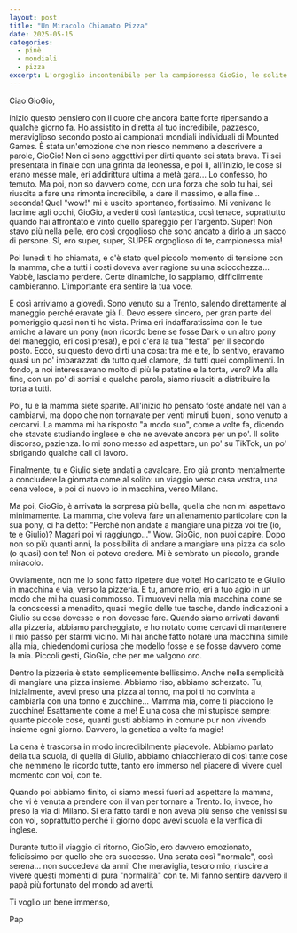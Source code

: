 ```yaml
---
layout: post
title: "Un Miracolo Chiamato Pizza"
date: 2025-05-15
categories:
  - pinè
  - mondiali
  - pizza
excerpt: L'orgoglio incontenibile per la campionessa GioGio, le solite dinamiche familiari, e poi la sorpresa: una pizza che sa di miracolo. Un post che celebra le vittorie sportive e quelle, ancora più preziose, del cuore.
---
```


Ciao GioGio,

inizio questo pensiero con il cuore che ancora batte forte ripensando a qualche giorno fa. Ho assistito in diretta al tuo incredibile, pazzesco, meraviglioso secondo posto ai campionati mondiali individuali di Mounted Games. È stata un'emozione che non riesco nemmeno a descrivere a parole, GioGio! Non ci sono aggettivi per dirti quanto sei stata brava. Ti sei presentata in finale con una grinta da leonessa, e poi lì, all'inizio, le cose si erano messe male, eri addirittura ultima a metà gara... Lo confesso, ho temuto. Ma poi, non so davvero come, con una forza che solo tu hai, sei riuscita a fare una rimonta incredibile, a dare il massimo, e alla fine… seconda! Quel "wow!" mi è uscito spontaneo, fortissimo. Mi venivano le lacrime agli occhi, GioGio, a vederti così fantastica, così tenace, soprattutto quando hai affrontato e vinto quello spareggio per l'argento. Super! Non stavo più nella pelle, ero così orgoglioso che sono andato a dirlo a un sacco di persone. Sì, ero super, super, SUPER orgoglioso di te, campionessa mia!

Poi lunedì ti ho chiamata, e c'è stato quel piccolo momento di tensione con la mamma, che a tutti i costi doveva aver ragione su una sciocchezza... Vabbè, lasciamo perdere. Certe dinamiche, lo sappiamo, difficilmente cambieranno. L'importante era sentire la tua voce.

E così arriviamo a giovedì. Sono venuto su a Trento, salendo direttamente al maneggio perché eravate già lì. Devo essere sincero, per gran parte del pomeriggio quasi non ti ho vista. Prima eri indaffaratissima con le tue amiche a lavare un pony (non ricordo bene se fosse Dark o un altro pony del maneggio, eri così presa!), e poi c'era la tua "festa" per il secondo posto. Ecco, su questo devo dirti una cosa: tra me e te, lo sentivo, eravamo quasi un po' imbarazzati da tutto quel clamore, da tutti quei complimenti. In fondo, a noi interessavano molto di più le patatine e la torta, vero? Ma alla fine, con un po' di sorrisi e qualche parola, siamo riusciti a distribuire la torta a tutti.

Poi, tu e la mamma siete sparite. All'inizio ho pensato foste andate nel van a cambiarvi, ma dopo che non tornavate per venti minuti buoni, sono venuto a cercarvi. La mamma mi ha risposto "a modo suo", come a volte fa, dicendo che stavate studiando inglese e che ne avevate ancora per un po'. Il solito discorso, pazienza. Io mi sono messo ad aspettare, un po' su TikTok, un po' sbrigando qualche call di lavoro.

Finalmente, tu e Giulio siete andati a cavalcare. Ero già pronto mentalmente a concludere la giornata come al solito: un viaggio verso casa vostra, una cena veloce, e poi di nuovo io in macchina, verso Milano.

Ma poi, GioGio, è arrivata la sorpresa più bella, quella che non mi aspettavo minimamente. La mamma, che voleva fare un allenamento particolare con la sua pony, ci ha detto: "Perché non andate a mangiare una pizza voi tre (io, te e Giulio)? Magari poi vi raggiungo..."
Wow.
GioGio, non puoi capire. Dopo non so più quanti anni, la possibilità di andare a mangiare una pizza da solo (o quasi) con te! Non ci potevo credere. Mi è sembrato un piccolo, grande miracolo.

Ovviamente, non me lo sono fatto ripetere due volte! Ho caricato te e Giulio in macchina e via, verso la pizzeria. E tu, amore mio, eri a tuo agio in un modo che mi ha quasi commosso. Ti muovevi nella mia macchina come se la conoscessi a menadito, quasi meglio delle tue tasche, dando indicazioni a Giulio su cosa dovesse o non dovesse fare. Quando siamo arrivati davanti alla pizzeria, abbiamo parcheggiato, e ho notato come cercavi di mantenere il mio passo per starmi vicino. Mi hai anche fatto notare una macchina simile alla mia, chiedendomi curiosa che modello fosse e se fosse davvero come la mia. Piccoli gesti, GioGio, che per me valgono oro.

Dentro la pizzeria è stato semplicemente bellissimo. Anche nella semplicità di mangiare una pizza insieme. Abbiamo riso, abbiamo scherzato. Tu, inizialmente, avevi preso una pizza al tonno, ma poi ti ho convinta a cambiarla con una tonno e zucchine... Mamma mia, come ti piacciono le zucchine! Esattamente come a me! È una cosa che mi stupisce sempre: quante piccole cose, quanti gusti abbiamo in comune pur non vivendo insieme ogni giorno. Davvero, la genetica a volte fa magie!

La cena è trascorsa in modo incredibilmente piacevole. Abbiamo parlato della tua scuola, di quella di Giulio, abbiamo chiacchierato di così tante cose che nemmeno le ricordo tutte, tanto ero immerso nel piacere di vivere quel momento con voi, con te.

Quando poi abbiamo finito, ci siamo messi fuori ad aspettare la mamma, che vi è venuta a prendere con il van per tornare a Trento. Io, invece, ho preso la via di Milano. Si era fatto tardi e non aveva più senso che venissi su con voi, soprattutto perché il giorno dopo avevi scuola e la verifica di inglese.

Durante tutto il viaggio di ritorno, GioGio, ero davvero emozionato, felicissimo per quello che era successo. Una serata così "normale", così serena… non succedeva da anni!
Che meraviglia, tesoro mio, riuscire a vivere questi momenti di pura "normalità" con te. Mi fanno sentire davvero il papà più fortunato del mondo ad averti.

Ti voglio un bene immenso,

Pap
